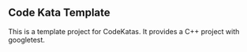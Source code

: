 ## Code Kata Template
This is a template project for CodeKatas. It provides a C++ project with googletest.